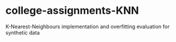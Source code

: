# college-assignments-KNN
K-Nearest-Neighbours implementation and overfitting evaluation for synthetic data
